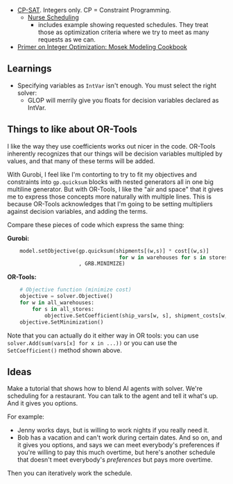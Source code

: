 

* [CP-SAT](https://developers.google.com/optimization/cp/cp_solver). Integers only. CP = Constraint Programming. 
    * [Nurse Scheduling](https://developers.google.com/optimization/scheduling/employee_scheduling)
        - includes example showing requested schedules. They treat those as optimization criteria
          where we try to meet as many requests as we can.
* [Primer on Integer Optimization: Mosek Modeling Cookbook](https://docs.mosek.com/modeling-cookbook/linear.html)


## Learnings
* Specifying variables as `IntVar` isn't enough. You must select the right solver:
    * GLOP will merrily give you floats for decision variables declared as IntVar.

## Things to like about OR-Tools
I like the way they use coefficients works out nicer in the code.
OR-Tools inherently recognizes that our things will be decision variables multipled
by values, and that many of these terms will be added.

With Gurobi, I feel like I'm contorting to try to fit my objectives and constraints
into `gp.quicksum` blocks with nested generators all in one big multiline generator.
But with OR-Tools, I like the "air and space" that it gives me to express those
concepts more naturally with multiple lines. This is because OR-Tools acknowledges
that I'm going to be setting multipliers against decision variables, and adding the terms.

Compare these pieces of code which express the same thing:

**Gurobi:**
```py
    model.setObjective(gp.quicksum(shipments[(w,s)] * cost[(w,s)]
                                    for w in warehouses for s in stores)
                       , GRB.MINIMIZE)
```

**OR-Tools:**
```py
    # Objective function (minimize cost)
    objective = solver.Objective()
    for w in all_warehouses:
        for s in all_stores:
            objective.SetCoefficient(ship_vars[w, s], shipment_costs[w, s])
    objective.SetMinimization()
```
Note that you can actually do it either way in OR tools:
you can use `solver.Add(sum(vars[x] for x in ...))`
or you can use the `SetCoefficient()` method shown above.

## Ideas
Make a tutorial that shows how to blend AI agents with solver.
We're scheduling for a restaurant.
You can talk to the agent and tell it what's up.
And it gives you options.

For example:
* Jenny works days, but is willing to work nights if you really need it.
* Bob has a vacation and can't work during certain dates.
And so on, and it gives you options, and says we can meet everybody's
preferences if you're willing to pay this much overtime, but here's
another schedule that doesn't meet everybody's *preferences* but
pays more overtime.

Then you can iteratively work the schedule.
